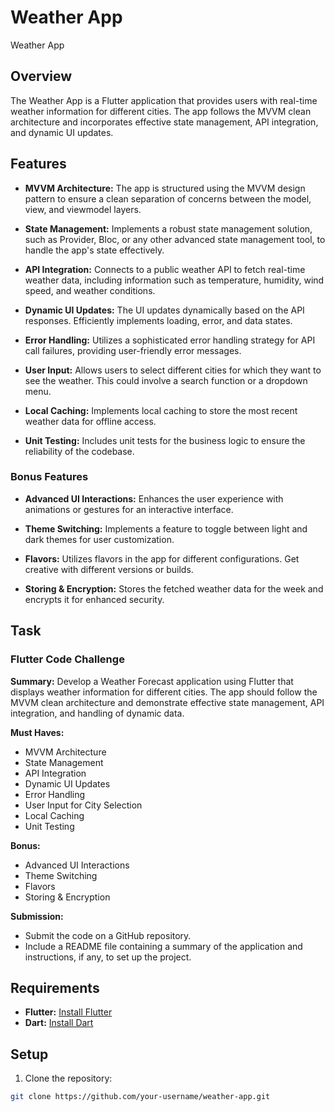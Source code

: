 # Weather App

Weather App

## Overview

The Weather App is a Flutter application that provides users with real-time weather information for different cities. The app follows the MVVM clean architecture and incorporates effective state management, API integration, and dynamic UI updates.

## Features

- **MVVM Architecture:** The app is structured using the MVVM design pattern to ensure a clean separation of concerns between the model, view, and viewmodel layers.

- **State Management:** Implements a robust state management solution, such as Provider, Bloc, or any other advanced state management tool, to handle the app's state effectively.

- **API Integration:** Connects to a public weather API to fetch real-time weather data, including information such as temperature, humidity, wind speed, and weather conditions.

- **Dynamic UI Updates:** The UI updates dynamically based on the API responses. Efficiently implements loading, error, and data states.

- **Error Handling:** Utilizes a sophisticated error handling strategy for API call failures, providing user-friendly error messages.

- **User Input:** Allows users to select different cities for which they want to see the weather. This could involve a search function or a dropdown menu.

- **Local Caching:** Implements local caching to store the most recent weather data for offline access.

- **Unit Testing:** Includes unit tests for the business logic to ensure the reliability of the codebase.

### Bonus Features

- **Advanced UI Interactions:** Enhances the user experience with animations or gestures for an interactive interface.

- **Theme Switching:** Implements a feature to toggle between light and dark themes for user customization.

- **Flavors:** Utilizes flavors in the app for different configurations. Get creative with different versions or builds.

- **Storing & Encryption:** Stores the fetched weather data for the week and encrypts it for enhanced security.

## Task

### Flutter Code Challenge

**Summary:**
Develop a Weather Forecast application using Flutter that displays weather information for different cities. The app should follow the MVVM clean architecture and demonstrate effective state management, API integration, and handling of dynamic data.

**Must Haves:**

- MVVM Architecture
- State Management
- API Integration
- Dynamic UI Updates
- Error Handling
- User Input for City Selection
- Local Caching
- Unit Testing

**Bonus:**

- Advanced UI Interactions
- Theme Switching
- Flavors
- Storing & Encryption

**Submission:**

- Submit the code on a GitHub repository.
- Include a README file containing a summary of the application and instructions, if any, to set up the project.

## Requirements

- **Flutter:** [Install Flutter](https://flutter.dev/docs/get-started/install)
- **Dart:** [Install Dart](https://dart.dev/get-dart)

## Setup

1. Clone the repository:

```bash
git clone https://github.com/your-username/weather-app.git
